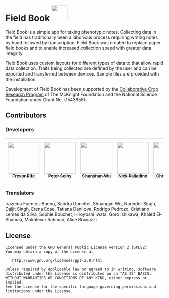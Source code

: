 # Field Book <a href="https://play.google.com/store/apps/details?id=com.fieldbook.tracker"><img src="https://play.google.com/intl/en_us/badges/images/generic/en-play-badge.png" height="50"></a>

Field Book is a simple app for taking phenotypic notes. Collecting data in the field has traditionally been a laborious process requiring writing notes by hand followed by transcription. Field Book was created to replace paper field books and to enable increased collection speed with greater data integrity.

Field Book uses custom layouts for different types of data to that allow rapid data collection. Traits being collected are defined by the user and can be exported and transferred between devices. Sample files are provided with the installation.

Development of Field Book has been supported by the [Collaborative Crop Research Program][1] of The McKnight Foundation and the National Science Foundation under Grant No. (1543958).

## Contributors
### Developers
| [<img src="https://avatars3.githubusercontent.com/u/1869534?s=460&v=4" width="100px;"/><br /><sub><b>Trevor Rife</b></sub>](https://github.com/trife) | [<img src="https://avatars2.githubusercontent.com/u/32845555?s=460&v=4" width="100px;"/><br /><sub><b>Peter Selby</b></sub>](https://github.com/BrapiCoordinatorSelby) | [<img src="https://avatars3.githubusercontent.com/u/36747798?s=460&v=4" width="100px;"/><br /><sub><b>Shanshan Wu</b></sub>](https://github.com/Jessssica33) | [<img src="https://avatars3.githubusercontent.com/u/53413353?s=460&v=4" width="100px;"/><br /><sub><b>Nick Palladino</b></sub>](https://github.com/nickpalladino) | [<img src="https://avatars0.githubusercontent.com/u/17887341?s=460&v=4" width="100px;"/><br /><sub><b>Chris Tucker</b></sub>](https://github.com/ctucker3) | [<img src="https://avatars0.githubusercontent.com/u/58535480?s=460&v=4" width="100px;"/><br /><sub><b>Minoru Inamori</b></sub>](https://github.com/m-inamori) | [<img src="https://avatars0.githubusercontent.com/u/15052304?s=460&v=4" width="100px;"/><br /><sub><b>Marcus McHale</b></sub>](https://github.com/marcusmchale) |
| :---: | :---: | :---: | :---: | :---: | :---: | :---: |

### Translators
Irazema Fuentes-Bueno,  Sandra Dunckel,  Shuangye Wu,  Narinder Singh,  Daljit Singh,  Erena Edae,  Tatiana Danilova,  Rodrigo Pedrozo,  Cristiano Lemes da Silva,  Sophie Bouchet,  Hiroyoshi Iwata,  Goro Ishikawa,  Khaled El-Shamaa, Mokhlesur Rahman, Alice Brunazzi

## License
    Licensed under the GNU General Public License version 2 (GPLv2)
    You may obtain a copy of the License at

       http://www.gnu.org/licenses/gpl-2.0.html

    Unless required by applicable law or agreed to in writing, software
    distributed under the License is distributed on an "AS IS" BASIS,
    WITHOUT WARRANTIES OR CONDITIONS OF ANY KIND, either express or implied.
    See the License for the specific language governing permissions and
    limitations under the License.
    

[1]: http://ccrp.org/
[2]: https://github.com/jhy/jsoup
[3]: https://github.com/journeyapps/zxing-android-embedded

